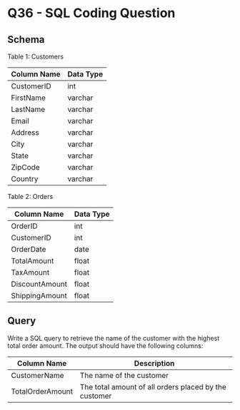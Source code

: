 # **Q36 - SQL Coding Question**

## **Schema**

Table 1: Customers

| Column Name | Data Type |
| --- | --- |
| CustomerID | int |
| FirstName | varchar |
| LastName | varchar |
| Email | varchar |
| Address | varchar |
| City | varchar |
| State | varchar |
| ZipCode | varchar |
| Country | varchar |

Table 2: Orders

| Column Name | Data Type |
| --- | --- |
| OrderID | int |
| CustomerID | int |
| OrderDate | date |
| TotalAmount | float |
| TaxAmount | float |
| DiscountAmount | float |
| ShippingAmount | float |

## **Query**

Write a SQL query to retrieve the name of the customer with the highest total order amount. The output should have the following columns:

| Column Name | Description |
| --- | --- |
| CustomerName | The name of the customer |
| TotalOrderAmount | The total amount of all orders placed by the customer |
